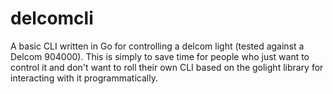 # delcomcli
A basic CLI written in Go for controlling a delcom light (tested against a Delcom 904000).  This is simply to save time for people who just want to control it and don't want to roll their own CLI based on the golight library for interacting with it programmatically. 